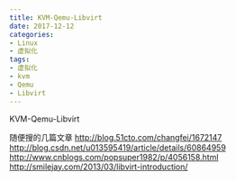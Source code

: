 ```yaml
---
title: KVM-Qemu-Libvirt
date: 2017-12-12
categories:
- Linux
- 虚拟化
tags:
- 虚拟化
- kvm
- Qemu
- Libvirt
---
```


KVM-Qemu-Libvirt

<!-- more -->

随便搜的几篇文章
http://blog.51cto.com/changfei/1672147
http://blog.csdn.net/u013595419/article/details/60864959
http://www.cnblogs.com/popsuper1982/p/4056158.html
http://smilejay.com/2013/03/libvirt-introduction/

